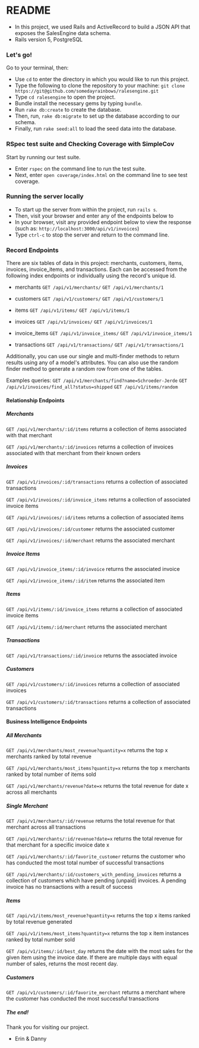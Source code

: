 # README

* In this project, we used Rails and ActiveRecord to build a JSON API that exposes the SalesEngine data schema.
* Rails version 5, PostgreSQL

### Let's go!

Go to your terminal, then:

  * Use `cd` to enter the directory in which you would like to run this project.
  * Type the following to clone the repository to your machine: `git clone https://git@github.com/somedayrainbows/ralesengine.git`
  * Type `cd ralesengine` to open the project.
  * Bundle install the necessary gems by typing `bundle`.
  * Run `rake db:create` to create the database.
  * Then, run, `rake db:migrate` to set up the database according to our schema.
  * Finally, run `rake seed:all` to load the seed data into the database.

### RSpec test suite and Checking Coverage with SimpleCov

Start by running our test suite.

  * Enter `rspec` on the command line to run the test suite.
  * Next, enter `open coverage/index.html` on the command line to see test coverage.

### Running the server locally

  * To start up the server from within the project, run `rails s`.
  * Then, visit your browser and enter any of the endpoints below to
  * In your browser, visit any provided endpoint below to view the response (such as: `http://localhost:3000/api/v1/invoices`)
  * Type `ctrl-c` to stop the server and return to the command line.

### Record Endpoints

There are six tables of data in this project: merchants, customers, items, invoices, invoice_items, and transactions. Each can be accessed from the following index endpoints or individually using the record's unique id.

  * merchants
    `GET /api/v1/merchants/`
    `GET /api/v1/merchants/1`

  * customers
    `GET /api/v1/customers/`
    `GET /api/v1/customers/1`

  * items
    `GET /api/v1/items/`
    `GET /api/v1/items/1`

  * invoices
    `GET /api/v1/invoices/`
    `GET /api/v1/invoices/1`

  * invoice_items
    `GET /api/v1/invoice_items/`
    `GET /api/v1/invoice_items/1`

  * transactions
    `GET /api/v1/transactions/`
    `GET /api/v1/transactions/1`

Additionally, you can use our single and multi-finder methods to return results using any of a model's attributes. You can also use the random finder method to generate a random row from one of the tables.

Examples queries:
`GET /api/v1/merchants/find?name=Schroeder-Jerde`
`GET /api/v1/invoices/find_all?status=shipped`
`GET /api/v1/items/random`

#### Relationship Endpoints

##### Merchants

`GET /api/v1/merchants/:id/items` returns a collection of items associated with that merchant

`GET /api/v1/merchants/:id/invoices` returns a collection of invoices associated with that merchant from their known orders

##### Invoices

`GET /api/v1/invoices/:id/transactions` returns a collection of associated transactions

`GET /api/v1/invoices/:id/invoice_items` returns a collection of associated invoice items

`GET /api/v1/invoices/:id/items` returns a collection of associated items

`GET /api/v1/invoices/:id/customer` returns the associated customer

`GET /api/v1/invoices/:id/merchant` returns the associated merchant

##### Invoice Items

`GET /api/v1/invoice_items/:id/invoice` returns the associated invoice

`GET /api/v1/invoice_items/:id/item` returns the associated item

##### Items

`GET /api/v1/items/:id/invoice_items` returns a collection of associated invoice items

`GET /api/v1/items/:id/merchant` returns the associated merchant

##### Transactions

`GET /api/v1/transactions/:id/invoice` returns the associated invoice

##### Customers

`GET /api/v1/customers/:id/invoices` returns a collection of associated invoices

`GET /api/v1/customers/:id/transactions` returns a collection of associated transactions

#### Business Intelligence Endpoints

##### All Merchants

`GET /api/v1/merchants/most_revenue?quantity=x` returns the top x merchants ranked by total revenue

`GET /api/v1/merchants/most_items?quantity=x` returns the top x merchants ranked by total number of items sold

`GET /api/v1/merchants/revenue?date=x` returns the total revenue for date x across all merchants

##### Single Merchant

`GET /api/v1/merchants/:id/revenue` returns the total revenue for that merchant across all transactions

`GET /api/v1/merchants/:id/revenue?date=x` returns the total revenue for that merchant for a specific invoice date x

`GET /api/v1/merchants/:id/favorite_customer` returns the customer who has conducted the most total number of successful transactions

`GET /api/v1/merchants/:id/customers_with_pending_invoices` returns a collection of customers which have pending (unpaid) invoices. A pending invoice has no transactions with a result of success

##### Items

`GET /api/v1/items/most_revenue?quantity=x` returns the top x items ranked by total revenue generated

`GET /api/v1/items/most_items?quantity=x` returns the top x item instances ranked by total number sold

`GET /api/v1/items/:id/best_day` returns the date with the most sales for the given item using the invoice date. If there are multiple days with equal number of sales, returns the most recent day.

##### Customers

`GET /api/v1/customers/:id/favorite_merchant` returns a merchant where the customer has conducted the most successful transactions

##### The end!

Thank you for visiting our project.

- Erin & Danny
